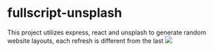 # fullscript-unsplash
This project utilizes express, react and unsplash to generate random website layouts, each refresh is different from the last
![](unsplash.gif)